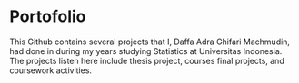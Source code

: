 # Portofolio
This Github contains several projects that I, Daffa Adra Ghifari Machmudin, had done in during my years studying Statistics at Universitas Indonesia. The projects listen here include thesis project, courses final projects, and coursework activities. 
